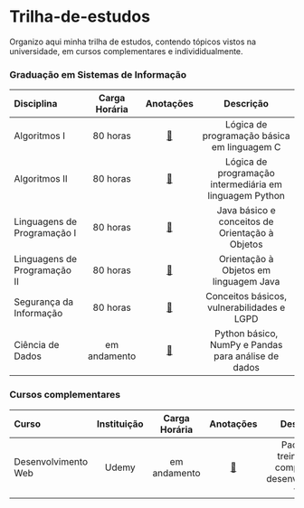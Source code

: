 # Trilha-de-estudos

Organizo aqui minha trilha de estudos, contendo tópicos vistos na universidade, em cursos complementares e individidualmente.

### Graduação em Sistemas de Informação 

Disciplina | Carga Horária | Anotações | Descrição
:-- | :--: | :--: | :--:
Algoritmos I | 80 horas | [📝](https://notion.so) | Lógica de programação básica em linguagem C
Algoritmos II | 80 horas | [📝](https://notion.so) | Lógica de programação intermediária em linguagem Python
Linguagens de Programação I | 80 horas | [📝](https://notion.so) | Java básico e conceitos de Orientação à Objetos
Linguagens de Programação II | 80 horas | [📝](https://notion.so) | Orientação à Objetos em linguagem Java
Segurança da Informação | 80 horas | [📝](https://notion.so) | Conceitos básicos, vulnerabilidades e LGPD
Ciência de Dados | em andamento | [📝](https://notion.so) | Python básico, NumPy e Pandas para análise de dados

### Cursos complementares

Curso | Instituição | Carga Horária | Anotações | Descrição
:-- | :--: | :--: | :--: | :--:
Desenvolvimento Web | Udemy | em andamento | [📝](https://notion.so) | Pacote de treinamento completo em desenvolvimento web 
